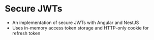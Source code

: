 # Secure JWTs

- An implementation of secure JWTs with Angular and NestJS
- Uses in-memory access token storage and HTTP-only cookie for refresh token
